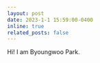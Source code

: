 ```yaml
---
layout: post
date: 2023-1-1 15:59:00-0400
inline: true
related_posts: false
---
```

Hi! I am Byoungwoo Park.